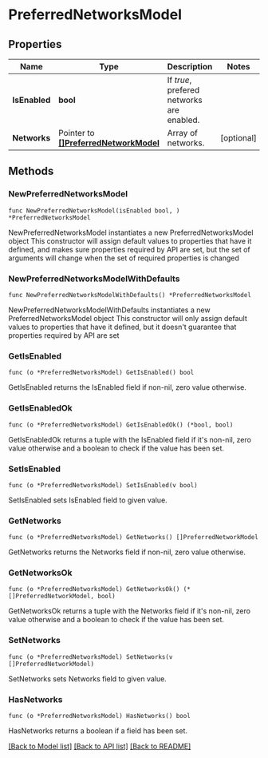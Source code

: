 # PreferredNetworksModel

## Properties

Name | Type | Description | Notes
------------ | ------------- | ------------- | -------------
**IsEnabled** | **bool** | If *true*, prefered networks are enabled. | 
**Networks** | Pointer to [**[]PreferredNetworkModel**](PreferredNetworkModel.md) | Array of networks. | [optional] 

## Methods

### NewPreferredNetworksModel

`func NewPreferredNetworksModel(isEnabled bool, ) *PreferredNetworksModel`

NewPreferredNetworksModel instantiates a new PreferredNetworksModel object
This constructor will assign default values to properties that have it defined,
and makes sure properties required by API are set, but the set of arguments
will change when the set of required properties is changed

### NewPreferredNetworksModelWithDefaults

`func NewPreferredNetworksModelWithDefaults() *PreferredNetworksModel`

NewPreferredNetworksModelWithDefaults instantiates a new PreferredNetworksModel object
This constructor will only assign default values to properties that have it defined,
but it doesn't guarantee that properties required by API are set

### GetIsEnabled

`func (o *PreferredNetworksModel) GetIsEnabled() bool`

GetIsEnabled returns the IsEnabled field if non-nil, zero value otherwise.

### GetIsEnabledOk

`func (o *PreferredNetworksModel) GetIsEnabledOk() (*bool, bool)`

GetIsEnabledOk returns a tuple with the IsEnabled field if it's non-nil, zero value otherwise
and a boolean to check if the value has been set.

### SetIsEnabled

`func (o *PreferredNetworksModel) SetIsEnabled(v bool)`

SetIsEnabled sets IsEnabled field to given value.


### GetNetworks

`func (o *PreferredNetworksModel) GetNetworks() []PreferredNetworkModel`

GetNetworks returns the Networks field if non-nil, zero value otherwise.

### GetNetworksOk

`func (o *PreferredNetworksModel) GetNetworksOk() (*[]PreferredNetworkModel, bool)`

GetNetworksOk returns a tuple with the Networks field if it's non-nil, zero value otherwise
and a boolean to check if the value has been set.

### SetNetworks

`func (o *PreferredNetworksModel) SetNetworks(v []PreferredNetworkModel)`

SetNetworks sets Networks field to given value.

### HasNetworks

`func (o *PreferredNetworksModel) HasNetworks() bool`

HasNetworks returns a boolean if a field has been set.


[[Back to Model list]](../README.md#documentation-for-models) [[Back to API list]](../README.md#documentation-for-api-endpoints) [[Back to README]](../README.md)


